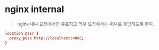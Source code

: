 # nginx internal

> nginx 내부 요청에서만 유효하고 외부 요청에서는 404로 응답하도록 한다.

```conf
location @ssr {
  proxy_pass http://localhost:4000;
}
```
